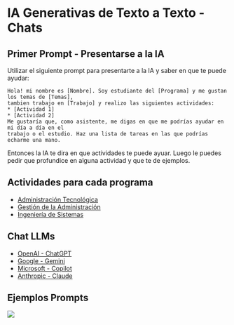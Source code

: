 # IA Generativas de Texto a Texto - Chats

## Primer Prompt - Presentarse a la IA

Utilizar el siguiente prompt para presentarte a la IA y saber en que te puede ayudar:

```
Hola! mi nombre es [Nombre]. Soy estudiante del [Programa] y me gustan los temas de [Temas], 
tambien trabajo en [Trabajo] y realizo las siguientes actividades:
* [Actividad 1]
* [Actividad 2]
Me gustaría que, como asistente, me digas en que me podrías ayudar en mi día a día en el
trabajo o el estudio. Haz una lista de tareas en las que podrías echarme una mano.
```

Entonces la IA te dira en que actividades te puede ayuar. Luego le puedes pedir que profundice en alguna actividad y que te de ejemplos.

## Actividades para cada programa
* [Administración Tecnológica](https://github.com/cgl-itm/HerramientasIA/blob/main/03_IA_Texto/Actvidades_AdmTecnologica.md)
* [Gestión de la Administración](https://github.com/cgl-itm/HerramientasIA/blob/main/03_IA_Texto/Actividades_GestAdministracion.md)
* [Ingeniería de Sistemas](https://github.com/cgl-itm/HerramientasIA/blob/main/03_IA_Texto/Actividades_IngSistemas.md)


## Chat LLMs 
* [OpenAI - ChatGPT](https://chatgpt.com/)
* [Google - Gemini](https://gemini.google.com/app?hl=es)
* [Microsoft - Copilot](https://copilot.microsoft.com/)
* [Anthropic - Claude](https://claude.ai/)

## Ejemplos Prompts
![](https://cdn-infographic.pressidium.com/wp-content/uploads/2024/01/Chat-GPT-Prompt-Frameworks.jpg)
